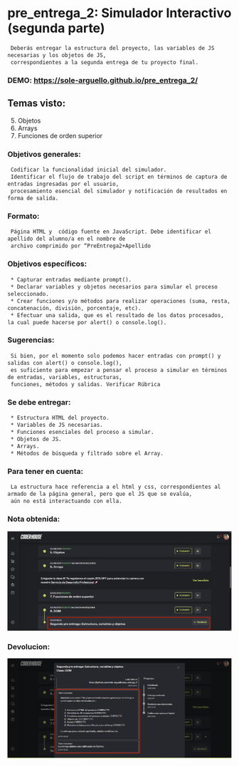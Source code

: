 # pre_entrega_2: Simulador Interactivo (segunda parte)
     Deberás entregar la estructura del proyecto, las variables de JS necesarias y los objetos de JS, 
     correspondientes a la segunda entrega de tu proyecto final.

### DEMO: https://sole-arguello.github.io/pre_entrega_2/ 

## Temas visto:
5. Objetos
6. Arrays
7. Funciones de orden superior

### Objetivos generales:

     Codificar la funcionalidad inicial del simulador. 
     Identificar el flujo de trabajo del script en términos de captura de entradas ingresadas por el usuario, 
     procesamiento esencial del simulador y notificación de resultados en forma de salida.
     
### Formato:

     Página HTML y  código fuente en JavaScript. Debe identificar el apellido del alumno/a en el nombre de 
     archivo comprimido por “PreEntrega2+Apellido
     
### Objetivos específicos:

     * Capturar entradas mediante prompt().
     * Declarar variables y objetos necesarios para simular el proceso seleccionado.
     * Crear funciones y/o métodos para realizar operaciones (suma, resta, concatenación, división, porcentaje, etc).
     * Efectuar una salida, que es el resultado de los datos procesados, la cual puede hacerse por alert() o console.log().


### Sugerencias:

     Si bien, por el momento solo podemos hacer entradas con prompt() y salidas con alert() o console.log(), 
     es suficiente para empezar a pensar el proceso a simular en términos de entradas, variables, estructuras, 
     funciones, métodos y salidas. Verificar Rúbrica


### Se debe entregar:

     * Estructura HTML del proyecto. 
     * Variables de JS necesarias. 
     * Funciones esenciales del proceso a simular.
     * Objetos de JS.
     * Arrays.
     * Métodos de búsqueda y filtrado sobre el Array.


### Para tener en cuenta:

     La estructura hace referencia a el html y css, correspondientes al armado de la página general, pero que el JS que se evalúa,
     aún no está interactuando con ella.

### Nota obtenida:
![imagen](img/nota.png)

### Devolucion:
![imagen](img/devolucion.png)

